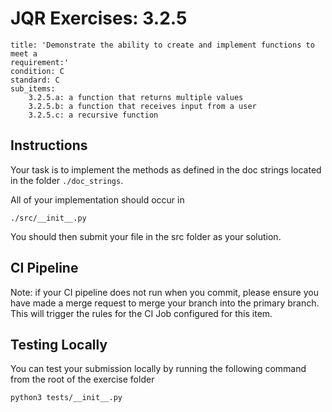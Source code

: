# JQR Exercises: 3.2.5
```
title: 'Demonstrate the ability to create and implement functions to meet a
requirement:'
condition: C
standard: C
sub_items:
    3.2.5.a: a function that returns multiple values
    3.2.5.b: a function that receives input from a user
    3.2.5.c: a recursive function
```

## Instructions


Your task is to implement the methods as defined in the doc strings
located in the folder `./doc_strings`. 

All of your implementation should occur in 

`./src/__init__.py`

You should then submit your file in the src folder as your solution.
          

## CI Pipeline

Note: if your CI pipeline does not run when you commit, please ensure you have made a merge request to merge
your branch into the primary branch. This will trigger the rules for the CI Job configured for this item.

## Testing Locally

You can test your submission locally by running the 
following command from the root of the exercise folder

```
python3 tests/__init__.py
```

